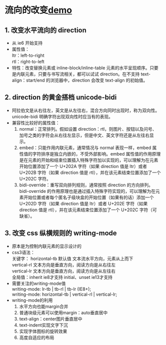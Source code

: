 # 流向的改变[demo](https://fallingleaves.github.io/css-world/page/第十二章-流向的改变.html)

## 1. 改变水平流向的 direction

* 从 ie6 开始支持
* 属性值：  
  ltr：left-to-right  
  rtl：right-to-left
* 特性：改变替换元素或 inline-block/inline-table 元素的水平呈现顺序。只要是内联元素，只要与书写流相关，都可以试试 direction。在不支持 text-align：start/end 的浏览器中，direction 会改变 text-align 的初始值。

## 2. direction 的黄金搭档 unicode-bidi

* 阿拉伯文是从右往左，英文是从左往右，混合方向同时出现时，称为双向性。unicode-bidi 明确字符出现双向性时应当有的表现。
* 兼容性比较好的属性值：
  1.  normal：正常排列。假如设置 direction：rtl，则图片、按钮以及问号、加号之类的字符会从右往左显示，但是中文、英文字符还是从左往右显示。
  2.  embed：只能作用内联元素，通常情况与 normal 表现一样，embed 属性值的字符排序是独立内嵌的，不受外部影响。embed 属性值的作用原理是在元素的开始和结束位置插入特殊字符加以实现的，可以理解为在元素开始位置添加了一个 U+202A 字符（如果 direction 值是 ltr）或者 U+202B 字符（如果 direction 值是 rtl），并在该元素结束位置添加了一个 U+202C 字符。
  3.  bidi-override：重写双向排列规则，通常按照 direction 的方向排列。bidi-override 的作用原理也是通过插入特殊字符实现的，可以理解为在元素开始位置或者每个匿名子级块盒的开始位置（如果有的话）添加一个 U+202D 字符（如果 direction 值是 ltr）或者 U+202E 字符（如果 direction 值是 rtl），并在该元素结束位置添加了一个 U+202C 字符（可缺省）。

## 3. 改变 css 纵横规则的 writing-mode
* 原本是为控制内联元素的显示设计的
* css3语法：  
  关键字：
    horizontal-tb  默认值 文本流水平方向，元素从上而下  
    vertical-rl 文本方向是垂直方向，阅读方向是从右往左  
    vertical-lr 文本方向是垂直方向，阅读方向是从左往右  
  全局值：inherit ie8才支持 initial、unset ie13才支持
* 需要关注的writing-mode值  
  writing-mode: lr-tb | tb-rl | tb-lr (IE8+);  
  writing-mode: horizontal-tb | vertical-rl | vertical-lr; 
* writing-mode的利用
    1.  水平方向也能margin合并
    2.  普通块级元素可以使用margin：auto垂直居中
    3.  text-align：center图片垂直居中
    4.  text-indent实现文字下沉
    5.  实现字体图标的旋转效果
    6.  高度自适应的布局